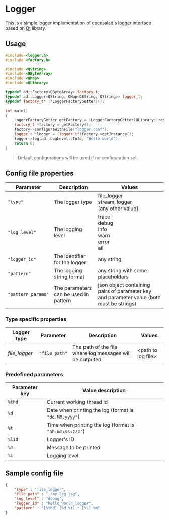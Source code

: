 # Logger

This is a simple logger implementation of [opensalad's](https://github.com/opensalad) [logger interface](https://github.com/opensalad/interfaces) based on [Qt](https://github.com/qt) library.

## Usage

```c++
#include <logger.h>
#include <factory.h>

#include <QString>
#include <QByteArray>
#include <QMap>
#include <QLibrary>

typedef ad::Factory<QByteArray> factory_t;
typedef ad::Logger<QString, QMap<QString, QString>> logger_t;
typedef factory_t* (*LoggerFactoryGetter)();

int main()
{
    LoggerFactoryGetter getFactory = (LoggerFactoryGetter)QLibrary::resolve("logger","getFactory");
    factory_t *factory = getFactory();
    factory->configureWithFile("logger.conf");
    logger_t *logger = (logger_t*)factory->getInstance();
    logger->log(ad::LogLevel::Info, "Hello world");
    return 0;
}
```

> Default configurations will be used if no configuration set.

## Config file properties

| Parameter | Description | Values |
|-|-|-|
| `"type"`      | The logger type | file_logger <br> stream_logger <br> [any other value]|
| `"log_level"` | The logging level | trace <br> debug <br> info <br> warn <br> error <br> all |
| `"logger_id"` | The identifier for the logger | any string |
| `"pattern"`   | The logging string format | any string with some placeholders |
| `"pattern_params"` | The parameters can be used in pattern | json object containing pairs of parameter key and parameter value (both must be strings) |

### Type specific properties

| Logger type | Parameter | Description | Values|
|-|-|-|-|
| *file_logger* | `"file_path"` | The path of the file where log messages will be outputed | \<path to log file> |

### Predefined parameters

| Parameter key | Value description 
|---------------|----------------------------
| `%thd`        | Current working thread id
| `%d`          | Date when printing the log (format is `"dd.MM.yyyy"`)
| `%t`          | Time when printing the log (format is `"hh:mm:ss:zzz"`)
| `%lid`        | Logger's ID
| `%m`          | Message to be printed
| `%L`          | Logging level

## Sample config file

```json
{
    "type" : "file_logger",
    "file_path" : "./my_log.log",
    "log_level" : "debug",
    "logger_id" : "hello_world_logger",
    "pattern" : "[%thd] [%d %t] : [%L] %m"
}
```
